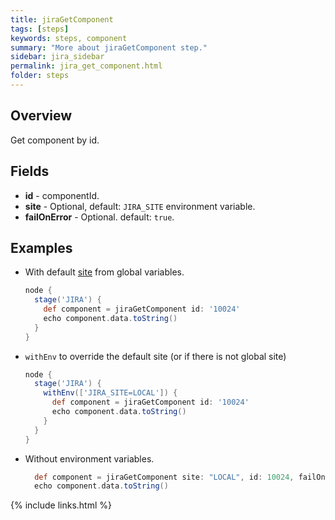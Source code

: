 ```yaml
---
title: jiraGetComponent
tags: [steps]
keywords: steps, component
summary: "More about jiraGetComponent step."
sidebar: jira_sidebar
permalink: jira_get_component.html
folder: steps
---
```


## Overview

Get component by id.

## Fields

* **id** - componentId.
* **site** - Optional, default: `JIRA_SITE` environment variable.
* **failOnError** - Optional. default: `true`.

## Examples

* With default [site](config#environment-variables) from global variables.

  ```groovy
  node {
    stage('JIRA') {
      def component = jiraGetComponent id: '10024'
      echo component.data.toString()
    }
  }
  ```
* `withEnv` to override the default site (or if there is not global site)

  ```groovy
  node {
    stage('JIRA') {
      withEnv(['JIRA_SITE=LOCAL']) {
        def component = jiraGetComponent id: '10024'
        echo component.data.toString()
      }
    }
  }
  ```
* Without environment variables.

  ```groovy
    def component = jiraGetComponent site: "LOCAL", id: 10024, failOnError: false
    echo component.data.toString()
  ```

{% include links.html %}
